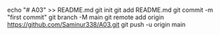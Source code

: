 echo "# A03" >> README.md
git init
git add README.md
git commit -m "first commit"
git branch -M main
git remote add origin https://github.com/Saminur338/A03.git
git push -u origin main
